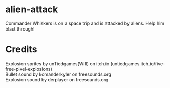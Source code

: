 # alien-attack

Commander Whiskers is on a space trip and is attacked by aliens. Help him blast through!

# Credits

Explosion sprites by unTiedgames(Will) on itch.io (untiedgames.itch.io/five-free-pixel-explosions)  
Bullet sound by komanderkyler on freesounds.org  
Explosion sound by derplayer on freesounds.org
